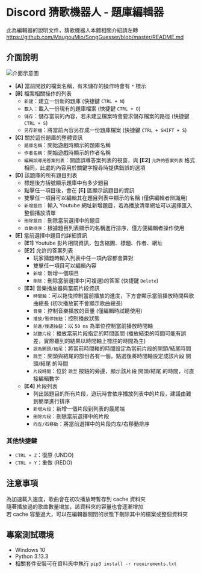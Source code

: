 # Discord 猜歌機器人 - 題庫編輯器
此為編輯器的說明文件，猜歌機器人本體相關介紹請左轉 https://github.com/MaugouMio/SongGuesser/blob/master/README.md

## 介面說明
![介面示意圖](https://i.meee.com.tw/2m3vhnT.png)

- **[A]** 當前開啟的檔案名稱，有未儲存的操作時會有 `*` 標示
- **[B]** 檔案相關操作的列表
  - `新建`：建立一份新的題庫 (快捷鍵 `CTRL + N`)
  - `載入`：載入一份現有的題庫檔案 (快捷鍵 `CTRL + O`)
  - `儲存`：儲存當前的內容，若未建立檔案時會要求儲存檔案的路徑 (快捷鍵 `CTRL + S`)
  - `另存新檔`：將當前內容另存成一份題庫檔案 (快捷鍵 `CTRL + SHIFT + S`)
- **[C]** 關於這份題庫的整體資訊
  - `題庫名稱`：開始遊戲時顯示的題庫名稱
  - `作者名稱`：開始遊戲時顯示的作者名稱
  - `編輯誤導用答案列表`：開啟誤導答案列表的視窗，與 **[E2]** `允許的答案列表` 格式相同，此處的內容用於關鍵字搜尋時提供錯誤的選項
- **[D]** 該題庫的所有題目列表
  - 標題後方括號顯示題庫中有多少題目
  - 點擊任一項目後，會在 **[E]** 區顯示該題目的資訊
  - 雙擊任一項目可以編輯其在題目列表中顯示的名稱 (僅供編輯者辨識用)
  - `新增題目`：輸入 Youtube 網址新增題目，若為播放清單網址可以選擇匯入整個播放清單
  - `刪除題目`：刪除當前選擇中的題目
  - `自動排序`：根據題目列表顯示的名稱進行排序，僅方便編輯者操作使用
- **[E]** 當前選擇中題目的詳細資訊
  - **[E1]** Youtube 影片相關資訊，包含縮圖、標題、作者、網址
  - **[E2]** 允許的答案列表
    - 玩家猜題時輸入列表中任一項內容都會算對
    - 雙擊任一項目可以編輯內容
	- `新增`：新增一個項目
	- `刪除`：刪除當前選擇中(可複選)的答案 (快捷鍵 `Delete`)
  - **[E3]** 音樂播放器與當前片段資訊
    - `時間軸`：可以拖曳控制當前播放的進度，下方會顯示當前播放時間與歌曲總長 (初次播放前不會顯示歌曲總長)
	- `音量`：控制音樂播放的音量 (僅編輯時試聽使用)
    - `播放/暫停按鈕`：控制播放狀態
	- `前進/後退按鈕`：以 `50 ms` 為單位控制當前播放時間軸
	- `試聽片段`：播放當前片段指定的時間區間 (播放結束的時間可能有誤差，實際聽到的結果以時間軸上標註的時間為主)
	- `設為開頭/結尾`：將當前時間軸的時間設定為當前片段的開頭/結尾時間
	- `跳至`：開頭與結尾的部份各有一個，點選後將時間軸設定成該片段 開頭/結尾 的時間
	- `片段時間`：位於 `跳至` 按鈕的旁邊，顯示該片段 開頭/結尾 的時間，可直接編輯數字
  - **[E4]** 片段列表
    - 列出該題目的所有片段，遊玩時會依序播放列表中的片段，建議由難到簡單進行排序
	- `新增片段`：新增一個片段到列表的最尾端
	- `刪除片段`：刪除當前選擇中的片段
	- `向左/右移動`：將當前選擇中的片段向左/右移動排序

### 其他快捷鍵
- `CTRL + Z`：復原 (UNDO)
- `CTRL + Y`：重做 (REDO)

## 注意事項
為加速載入速度，歌曲會在初次播放時暫存到 cache 資料夾<br>
隨著播放過的歌曲數量增加，該資料夾的容量也會逐漸增加<br>
若 cache 容量過大，可以在編輯器關閉的狀態下刪除其中的檔案或整個資料夾

## 專案測試環境
- Windows 10
- Python 3.13.3
- 相關套件安裝可在資料夾中執行 `pip3 install -r requirements.txt`